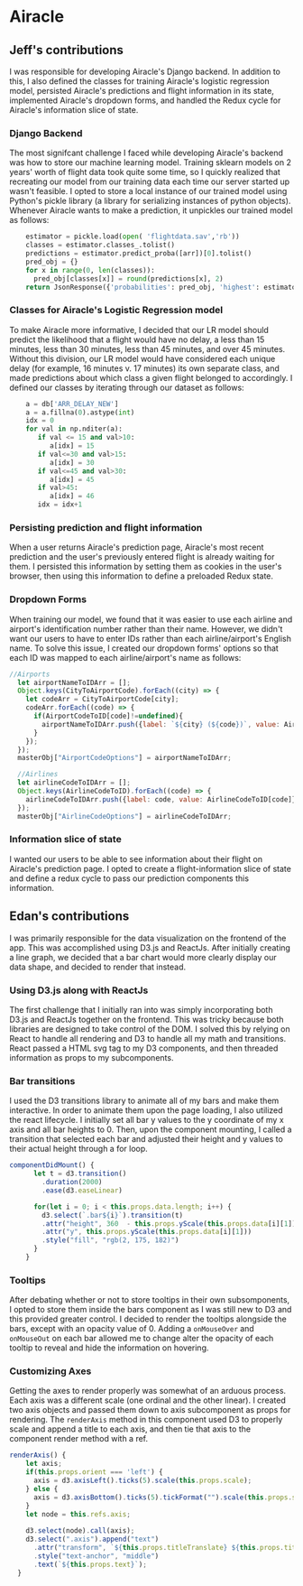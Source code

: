 # Airacle

## Jeff's contributions 
I was responsible for developing Airacle's Django backend. In addition to this, 
I also defined the classes for training Airacle's logistic regression model, persisted Airacle's predictions and flight information in its state, implemented Airacle's dropdown forms, and 
handled the Redux cycle for Airacle's information slice of state. 

### Django Backend
The most signifcant challenge I faced while developing Airacle's backend was how to store our machine learning model. 
Training sklearn models on 2 years' worth of flight data took quite some time, so I quickly realized that 
recreating our model from our training data each time our server started up wasn't feasible. I opted to store a local instance
of our trained model using Python's pickle library (a library for serializing instances of python objects). Whenever Airacle wants 
to make a prediction, it unpickles our trained model as follows: 

```python 
    estimator = pickle.load(open( 'flightdata.sav','rb'))
    classes = estimator.classes_.tolist()
    predictions = estimator.predict_proba([arr])[0].tolist()
    pred_obj = {}
    for x in range(0, len(classes)):
      pred_obj[classes[x]] = round(predictions[x], 2)
    return JsonResponse({'probabilities': pred_obj, 'highest': estimator.predict([arr])[0].item()})
```

### Classes for Airacle's Logistic Regression model
To make Airacle more informative, I decided that our LR model should predict the likelihood that a flight would have no delay, 
a less than 15 minutes, less than 30 minutes, less than 45 minutes, and over 45 minutes. Without this division, our LR model would
have considered each unique delay (for example, 16 minutes v. 17 minutes) its own separate class, and made predictions about which class 
a given flight belonged to accordingly. I defined our classes by iterating through our dataset as follows: 

```python
    a = db['ARR_DELAY_NEW']
    a = a.fillna(0).astype(int)
    idx = 0
    for val in np.nditer(a):
	   if val <= 15 and val>10:
		  a[idx] = 15
	   if val<=30 and val>15:
		  a[idx] = 30
	   if val<=45 and val>30:
		  a[idx] = 45
	   if val>45:
		  a[idx] = 46
	   idx = idx+1
```

### Persisting prediction and flight information 
When a user returns Airacle's prediction page, Airacle's most recent prediction and the user's previously entered flight is already waiting for them. I persisted this information by setting them as cookies in the user's browser, then using this information to define a preloaded Redux state. 

### Dropdown Forms 
When training our model, we found that it was easier to use each airline and airport's identification number rather than their name. However, we didn't want our users to have to enter IDs rather than each airline/airport's English name. To solve this issue, I created our dropdown forms' options so that each ID was mapped to each airline/airport's name as follows: 
```javascript
//Airports
  let airportNameToIDArr = [];
  Object.keys(CityToAirportCode).forEach((city) => {
    let codeArr = CityToAirportCode[city];
    codeArr.forEach((code) => {
      if(AirportCodeToID[code]!=undefined){
        airportNameToIDArr.push({label: `${city} (${code})`, value: AirportCodeToID[code]});
      }
    });
  });
  masterObj["AirportCodeOptions"] = airportNameToIDArr;

  //Airlines
  let airlineCodeToIDArr = [];
  Object.keys(AirlineCodeToID).forEach((code) => {
    airlineCodeToIDArr.push({label: code, value: AirlineCodeToID[code]});
  });
  masterObj["AirlineCodeOptions"] = airlineCodeToIDArr;
```

### Information slice of state 
I wanted our users to be able to see information about their flight on Airacle's prediction page. I opted to create a flight-information slice of state and define a redux cycle to pass our prediction components this information. 

## Edan's contributions
I was primarily responsible for the data visualization on the frontend of the app. This was accomplished using D3.js and ReactJs. After initially creating a line graph, we decided that a bar chart would more clearly display our data shape, and decided to render that instead.

### Using D3.js along with ReactJs
The first challenge that I initially ran into was simply incorporating both D3.js and ReactJs together on the frontend. This was tricky because both libraries are designed to take control of the DOM. I solved this by relying on React to handle all rendering and D3 to handle all my math and transitions. React passed a HTML svg tag to my D3 components, and then threaded information as props to my subcomponents.

### Bar transitions
I used the D3 transitions library to animate all of my bars and make them interactive. In order to animate them upon the page loading, I also utilized the react lifecycle. I initially set all bar y values to the y coordinate of my x axis and all bar heights to 0. Then, upon the component mounting, I called a transition that selected each bar and adjusted their height and y values to their actual height through a for loop.
```javascript
componentDidMount() {
      let t = d3.transition()
        .duration(2000)
        .ease(d3.easeLinear)

      for(let i = 0; i < this.props.data.length; i++) {
        d3.select(`.bar${i}`).transition(t)
        .attr("height", 360  - this.props.yScale(this.props.data[i][1]))
        .attr("y", this.props.yScale(this.props.data[i][1]))
        .style("fill", "rgb(2, 175, 182)")
      }
    }
```
    
### Tooltips
After debating whether or not to store tooltips in their own subsomponents, I opted to store them inside the bars component as I was still new to D3 and this provided greater control. I decided to render the tooltips alongside the bars, except with an opacity value of 0. Adding a `onMouseOver` and `onMouseOut` on each bar allowed me to change alter the opacity of each tooltip to reveal and hide the information on hovering.

### Customizing Axes
Getting the axes to render properly was somewhat of an arduous process. Each axis was a different scale (one ordinal and the other linear). I created two axis objects and passed them down to axis subcomponent as props for rendering. The `renderAxis` method in this component used D3 to properly scale and append a title to each axis, and then tie that axis to the component render method with a ref.
```javascript
renderAxis() {
    let axis;
    if(this.props.orient === 'left') {
      axis = d3.axisLeft().ticks(5).scale(this.props.scale);
    } else {
      axis = d3.axisBottom().ticks(5).tickFormat("").scale(this.props.scale);
    }
    let node = this.refs.axis;
    
    d3.select(node).call(axis);
    d3.select(".axis").append("text")
      .attr("transform", `${this.props.titleTranslate} ${this.props.titleRotation}`)
      .style("text-anchor", "middle")
      .text(`${this.props.text}`);
  }
```
  
